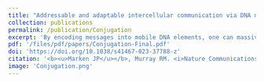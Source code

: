 ```yaml
---
title: "Addressable and adaptable intercellular communication via DNA messaging"
collection: publications
permalink: /publication/Conjugation
excerpt: 'By encoding messages into mobile DNA elements, one can massively scale up the bandwidth of intercellular communication channels in engineered bacterial populations. <a href="https://doi.org/10.1186/1754-1611-6-16">Ortiz and Endy</a> first implemented this insight in 2012, but after over a decade there has still been little adoption of DNA-based communication by the wider field. Here I developed a modular and scalable framework for DNA-based communication that leverages its unique property of dynamic message mutability to enable messages to be addressed to specific recipients in a population. Furthermore, these messages are editable <i>in situ</i> by the cells themselves, allowing the system to dynamically reprogram the flow of information within itself in response to control signals.'
pdf: '/files/pdf/papers/Conjugation-Final.pdf'
doi: 'https://doi.org/10.1038/s41467-023-37788-z'
citation: '<b><u>Marken JP</u></b>, Murray RM. <i>Nature Communications</i>, 2023 Apr 24.'
image: 'Conjugation.png'
---
```


